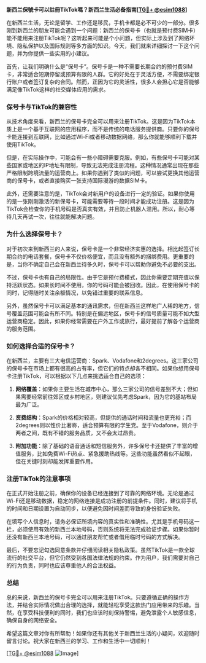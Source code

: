 **新西兰保號卡可以註冊TikTok嗎？新西兰生活必备指南[[TG💪+ @esim1088](https://t.me/s/esim1088)]**

在新西兰生活，无论是留学、工作还是移民，手机卡都是必不可少的一部分。很多刚到新西兰的朋友可能会遇到一个问题：新西兰的保号卡（也就是预付费SIM卡）能不能用来注册TikTok呢？这听起来可能是个小问题，但实际上涉及到了网络环境、隐私保护以及国际规则等多方面的知识。今天，我们就来详细探讨一下这个问题，并为你提供一些实用的小建议。

首先，让我们明确什么是“保号卡”。保号卡是一种不需要长期合约的预付费SIM卡，非常适合短期停留或预算有限的人群。它的好处在于灵活方便，不需要绑定银行账户或者签订复杂的合同。然而，正因为它的灵活性，很多人会担心它是否能够满足像TikTok这样的社交媒体应用的需求。

### **保号卡与TikTok的兼容性**

从技术角度来看，新西兰的保号卡完全可以用来注册TikTok。这是因为TikTok本质上是一个基于互联网的应用程序，而不是传统的电话服务提供商。只要你的保号卡能连接到互联网，比如通过Wi-Fi或者移动数据网络，那么你就能够顺利下载并使用TikTok。

但是，在实际操作中，可能会有一些小障碍需要克服。例如，有些保号卡可能对某些国家或地区的IP地址有限制，导致无法完成注册流程。这种情况通常出现在那些严格限制跨境流量的运营商上。如果你遇到了类似的问题，可以尝试更换其他运营商的保号卡，或者直接购买一张支持国际漫游的数据SIM卡。

此外，还需要注意的是，TikTok会对新用户的设备进行一定的验证。如果你使用的是一张刚刚激活的新保号卡，可能需要等待一段时间才能成功注册。这是因为TikTok会检查你的手机号码是否真实有效，并且防止机器人滥用。所以，耐心等待几天再试一次，往往就能解决问题。

### **为什么选择保号卡？**

对于初次来到新西兰的人来说，保号卡是一个非常经济实惠的选择。相比起签订长期合约的电话套餐，保号卡不仅价格便宜，而且没有额外的捆绑费用。更重要的是，当你不确定自己会在新西兰待多久时，保号卡可以帮助你避免不必要的支出。

不过，保号卡也有自己的局限性。由于它是预付费模式，因此你需要定期充值以保持活跃状态。如果长时间不使用，你的号码可能会被回收。因此，在使用保号卡的同时，记得随时关注余额情况，以免错过重要的联系信息。

另外，虽然保号卡可以满足基本的通讯需求，但在新西兰这样地广人稀的地方，信号覆盖范围可能会有所不同。特别是在偏远地区，保号卡的信号质量可能不如大型运营商稳定。因此，如果你经常需要在户外工作或旅行，最好提前了解各个运营商的服务范围。

### **如何选择合适的保号卡？**

在新西兰，主要有三大电信运营商：Spark、Vodafone和2degrees。这三家公司的保号卡在市场上都有很高的占有率，但它们的特点却各不相同。如果你想用保号卡注册TikTok，可以根据以下几点来挑选适合自己的选项：

1. **网络覆盖**：如果你主要生活在城市中心，那么三家公司的信号差别不大；但如果需要经常前往郊区或乡村地区，则建议优先考虑Spark，因为它的基站布局最为广泛。
   
2. **资费结构**：Spark的价格相对较高，但提供的通话时间和流量也更充裕；而2degrees则以性价比著称，适合预算有限的学生党。至于Vodafone，则介于两者之间，既有不错的服务品质，又不会太过昂贵。

3. **附加功能**：除了基础的语音通话和短信服务外，许多保号卡还提供了丰富的增值服务，比如免费Wi-Fi热点、紧急援助热线等。这些功能虽然看似不起眼，但在关键时刻却能发挥重要作用。

### **注册TikTok的注意事项**

在正式开始注册之前，确保你的设备已经连接到了可靠的网络环境。无论是通过Wi-Fi还是移动数据，稳定的网络连接是成功注册的前提条件。同时，建议将手机的时间和日期设置为自动同步，以便避免因时间差而导致的身份验证失败。

在填写个人信息时，请务必保证所填内容的真实性和准确性。尤其是手机号码这一栏，必须使用有效的新西兰本地号码，否则系统将无法完成验证步骤。如果你暂时还没有新西兰本地号码，可以通过朋友帮忙或者借用临时号码的方式解决。

最后，不要忘记勾选同意条款并仔细阅读相关隐私政策。虽然TikTok是一款全球流行的社交平台，但它仍然受到各国法律法规的约束。作为用户，我们需要对自己的行为负责，同时也应该尊重他人的合法权益。

### **总结**

总的来说，新西兰的保号卡完全可以用来注册TikTok。只要遵循正确的操作方法，并结合实际情况做出合理的选择，就能轻松享受这款热门应用带来的乐趣。当然，在享受科技便利的同时，我们也应该时刻保持警惕，避免泄露个人敏感信息，确保自身的网络安全。

希望这篇文章对你有所帮助！如果你还有其他关于新西兰生活的小疑问，欢迎随时留言讨论。祝大家在新西兰的学习、工作和生活中一切顺利！

[[TG💪+ @esim1088](https://t.me/s/esim1088) ![Image](https://i.postimg.cc/4NQfJmqS/Snipaste-2025-05-13-00-14-12.png)]